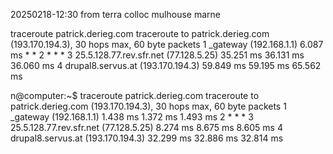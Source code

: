 20250218-12:30 from terra colloc mulhouse marne

traceroute patrick.derieg.com
traceroute to patrick.derieg.com (193.170.194.3), 30 hops max, 60 byte packets
 1  _gateway (192.168.1.1)  6.087 ms * *
 2  * * *
 3  25.5.128.77.rev.sfr.net (77.128.5.25)  35.251 ms  36.131 ms  36.060 ms
 4  drupal8.servus.at (193.170.194.3)  59.849 ms  59.195 ms  65.562 ms

n@computer:~$ traceroute patrick.derieg.com
traceroute to patrick.derieg.com (193.170.194.3), 30 hops max, 60 byte packets
 1  _gateway (192.168.1.1)  1.438 ms  1.372 ms  1.493 ms
 2  * * *
 3  25.5.128.77.rev.sfr.net (77.128.5.25)  8.274 ms  8.675 ms  8.605 ms
 4  drupal8.servus.at (193.170.194.3)  32.299 ms  32.886 ms  32.814 ms

